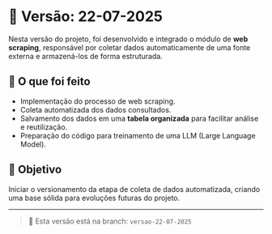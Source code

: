 # 📌 Versão: 22-07-2025

Nesta versão do projeto, foi desenvolvido e integrado o módulo de **web scraping**, responsável por coletar dados automaticamente de uma fonte externa e armazená-los de forma estruturada.

## 🧠 O que foi feito

- Implementação do processo de web scraping.
- Coleta automatizada dos dados consultados.
- Salvamento dos dados em uma **tabela organizada** para facilitar análise e reutilização.
- Preparação do código para treinamento de uma LLM (Large Language Model).

## 🚀 Objetivo

Iniciar o versionamento da etapa de coleta de dados automatizada, criando uma base sólida para evoluções futuras do projeto.

---

> 📁 Esta versão está na branch: `versao-22-07-2025`

